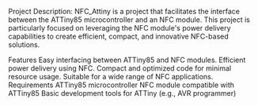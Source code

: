 Project Description:
NFC_Attiny is a project that facilitates the interface between the ATTiny85 microcontroller and an NFC module. This project is particularly focused on leveraging the NFC module's power delivery capabilities to create efficient, compact, and innovative NFC-based solutions.

Features
Easy interfacing between ATTiny85 and NFC modules.
Efficient power delivery using NFC.
Compact and optimized code for minimal resource usage.
Suitable for a wide range of NFC applications.
Requirements
ATTiny85 microcontroller
NFC module compatible with ATTiny85
Basic development tools for ATTiny (e.g., AVR programmer)
